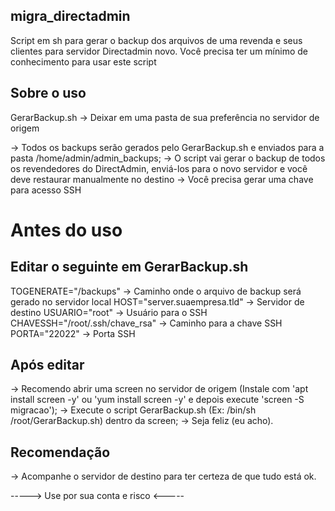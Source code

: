## migra_directadmin
Script em sh para gerar o backup dos arquivos de uma revenda e seus clientes para servidor Directadmin novo.
Você precisa ter um mínimo de conhecimento para usar este script

## Sobre o uso
GerarBackup.sh -> Deixar em uma pasta de sua preferência no servidor de origem

-> Todos os backups serão gerados pelo GerarBackup.sh e enviados para a pasta /home/admin/admin_backups;
-> O script vai gerar o backup de todos os revendedores do DirectAdmin, enviá-los para o novo servidor e você deve restaurar manualmente no destino
-> Você precisa gerar uma chave para acesso SSH

# Antes do uso
## Editar o seguinte em GerarBackup.sh

TOGENERATE="/backups" -> Caminho onde o arquivo de backup será gerado no servidor local
HOST="server.suaempresa.tld" -> Servidor de destino
USUARIO="root" -> Usuário para o SSH
CHAVESSH="/root/.ssh/chave_rsa" -> Caminho para a chave SSH
PORTA="22022" -> Porta SSH

## Após editar
-> Recomendo abrir uma screen no servidor de origem (Instale com 'apt install screen -y' ou 'yum install screen -y' e depois execute 'screen -S migracao');
-> Execute o script GerarBackup.sh (Ex: /bin/sh /root/GerarBackup.sh) dentro da screen;
-> Seja feliz (eu acho).

## Recomendação
-> Acompanhe o servidor de destino para ter certeza de que tudo está ok.

-----> Use por sua conta e risco <-----